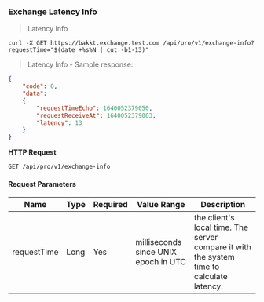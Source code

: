 ### Exchange Latency Info

> Latency Info 

```
curl -X GET https://bakkt.exchange.test.com /api/pro/v1/exchange-info?requestTime="$(date +%s%N | cut -b1-13)"
```

> Latency Info - Sample response::

```json
{
    "code": 0,
    "data":
    {
        "requestTimeEcho": 1640052379050,
        "requestReceiveAt": 1640052379063,
        "latency": 13
    }
}
```

**HTTP Request** 

`GET /api/pro/v1/exchange-info`

#### Request Parameters

Name        |  Type    | Required | Value Range                                    | Description
----------- | -------- | -------- | -----------------------------------------------|---------------
requestTime |  Long    |   Yes    | milliseconds since UNIX epoch in UTC | the client's local time. The server compare it with the system time to calculate latency.



